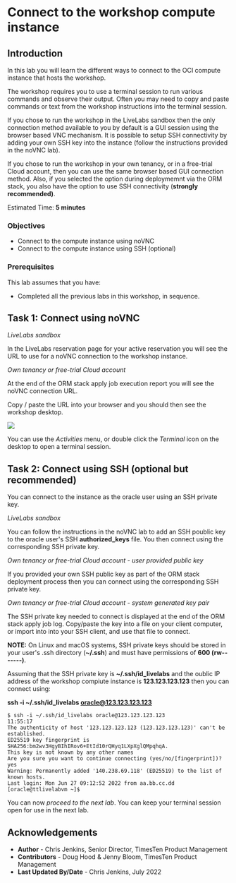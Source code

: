 # Connect to the workshop compute instance

## Introduction

In this lab you will learn the different ways to connect to the OCI compute instance that hosts the workshop.

The workshop requires you to use a terminal session to run various commands and observe their output. Often you may need to copy and paste commands or text from the workshop instructions into the terminal session.

If you chose to run the workshop in the LiveLabs sandbox then the only connection method available to you by default is a GUI session using the browser based VNC mechanism. It is possible to setup SSH connectivity by adding your own SSH key into the instance (follow the instructions provided in the noVNC lab).

If you chose to run the workshop in your own tenancy, or in a free-trial Cloud account, then you can use the same browser based GUI connection method. Also, if you selected the option during deploymemnt via the ORM stack, you also have the option to use SSH connectivity (**strongly recommended)**. 

Estimated Time: **5 minutes**

### Objectives

- Connect to the compute instance using noVNC
- Connect to the compute instance using SSH (optional)

### Prerequisites

This lab assumes that you have:

- Completed all the previous labs in this workshop, in sequence.

## Task 1: Connect using noVNC

_LiveLabs sandbox_

In the LiveLabs reservation page for your active reservation you will see the URL to use for a noVNC connection to the workshop instance.

_Own tenancy or free-trial Cloud account_

At the end of the ORM stack apply job execution report you will see the noVNC connection URL.

Copy / paste the URL into your browser and you should then see the workshop desktop.

![](./images/novnc-desktop.png " ")

You can use the *Activities* menu, or double click the *Terminal* icon on the desktop to open a terminal session.

## Task 2: Connect using SSH (optional but recommended)

You can connect to the instance as the oracle user using an SSH private key.

_LiveLabs sandbox_

You can follow the instructions in the noVNC lab to add an SSH poublic key to the oracle user's SSH **authorized_keys** file. You then connect using the corresponding SSH private key.

_Own tenancy or free-trial Cloud account - user provided public key_

If you provided your own SSH public key as part of the ORM stack deployment process then you can connect using the corresponding SSH private key.

_Own tenancy or free-trial Cloud account - system generated key pair_

The SSH private key needed to connect is displayed at the end of the ORM stack apply job log. Copy/paste the key into a file on your client computer, or import into into your SSH client, and use that file to connect.

**NOTE:** On Linux and macOS systems, SSH private keys should be stored in your user's .ssh directory (**~/.ssh**) and must have permissions of **600 (rw-------)**.

Assuming that the SSH private key is **~/.ssh/id_livelabs** and the oublic IP address of the workshop compiute instance is **123.123.123.123** then you can connect using:

**ssh -i ~/.ssh/id_livelabs oracle@123.123.123.123**

```
$ ssh -i ~/.ssh/id_livelabs oracle@123.123.123.123                                                      11:55:17
The authenticity of host '123.123.123.123 (123.123.123.123)' can't be established.
ED25519 key fingerprint is SHA256:bm2wv3HgyBIhIRov6+EtId10rQHyq1LXpXglQMpqhqA.
This key is not known by any other names
Are you sure you want to continue connecting (yes/no/[fingerprint])? yes
Warning: Permanently added '140.238.69.118' (ED25519) to the list of known hosts.
Last login: Mon Jun 27 09:12:52 2022 from aa.bb.cc.dd
[oracle@ttlivelabvm ~]$
```

You can now *proceed to the next lab*. You can keep your terminal session open for use in the next lab.

## Acknowledgements

* **Author** - Chris Jenkins, Senior Director, TimesTen Product Management
* **Contributors** -  Doug Hood & Jenny Bloom, TimesTen Product Management
* **Last Updated By/Date** - Chris Jenkins, July 2022


